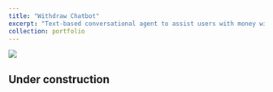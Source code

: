 ```yaml
---
title: "Withdraw Chatbot"
excerpt: "Text-based conversational agent to assist users with money withdrawal and tax related questions <br/><img src='/images/WithdrawBot.jpg'>"
collection: portfolio
---
```


![](/images/WithdrawBot.jpg)

## Under construction